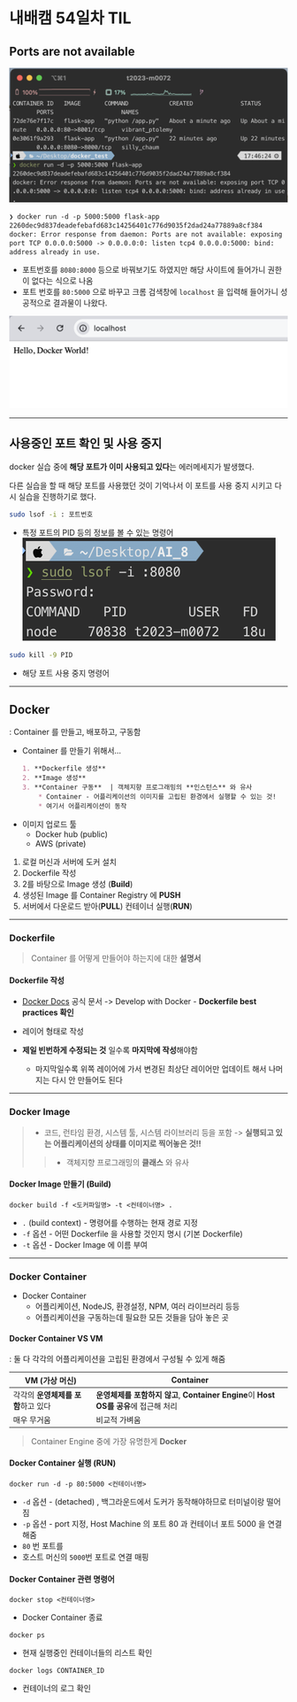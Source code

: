# 내배캠 54일차 TIL

## Ports are not available
![](/img/241209_docker_error.png)

```
❯ docker run -d -p 5000:5000 flask-app
2260dec9d837deadefebafd683c14256401c776d9035f2dad24a77889a8cf384
docker: Error response from daemon: Ports are not available: exposing port TCP 0.0.0.0:5000 -> 0.0.0.0:0: listen tcp4 0.0.0.0:5000: bind: address already in use.
```
* 포트번호를 `8080:8000` 등으로 바꿔보기도 하였지만 해당 사이트에 들어가니 권한이 없다는 식으로 나옴
* 포트 번호를 `80:5000` 으로 바꾸고 크롬 검색창에 `localhost` 을 입력해 들어가니 성공적으로 결과물이 나왔다.


![](/img/241209_docker_success.png)

---

## 사용중인 포트 확인 및 사용 중지

docker 실습 중에 **해당 포트가 이미 사용되고 있다**는 에러메세지가 발생했다.

다른 실습을 할 때 해당 포트를 사용했던 것이 기억나서 이 포트를 사용 중지 시키고 다시 실습을 진행하기로 했다.

```zsh
sudo lsof -i : 포트번호
```
* 특정 포트의 PID 등의 정보를 볼 수 있는 명령어
![](/img/241209_port_pid.png)

```zsh
sudo kill -9 PID
```
* 해당 포트 사용 중지 명령어




---




## Docker
: Container 를 만들고, 배포하고, 구동함
* Container 를 만들기 위해서...
  ```markdown
  1. **Dockerfile 생성**
  2. **Image 생성**
  3. **Container 구동**  | 객체지향 프로그래밍의 **인스턴스** 와 유사
      * Container - 어플리케이션의 이미지를 고립된 환경에서 실행할 수 있는 것!
      * 여기서 어플리케이션이 동작
  ```
* 이미지 업로드 툴
  * Docker hub (public)
  * AWS (private)
1. 로컬 머신과 서버에 도커 설치
2. Dockerfile 작성
3. 2를 바탕으로 Image 생성 (**Build**)
4. 생성된 Image 를 Container Registry 에 **PUSH**
5. 서버에서 다운로드 받아(**PULL**) 컨테이너 실행(**RUN**)

---

### Dockerfile
> Container 를 어떻게 만들어야 하는지에 대한 **설명서**
#### Dockerfile 작성

* [Docker Docs](https://docs.docker.com/build/building/best-practices/) 공식 문서 -> Develop with Docker - **Dockerfile best practices 확인**

* 레이어 형태로 작성
* **제일 빈번하게 수정되는 것** 일수록 **마지막에 작성**해야함
  * 마지막일수록 위쪽 레이어에 가서 변경된 최상단 레이어만 업데이트 해서 나머지는 다시 안 만들어도 된다

---

### Docker Image
> * 코드, 런타임 환경, 시스템 툴, 시스템 라이브러리 등을 포함
> -> **실행되고 있는 어플리케이션의 상태를 이미지로 찍어놓은 것!!**
> > * 객체지향 프로그래밍의 **클래스** 와 유사


#### Docker Image 만들기 (Build)
```
docker build -f <도커파일명> -t <컨테이너명> .
```


* `.` (build context) - 명령어를 수행하는 현재 경로 지정
* `-f` 옵션 - 어떤 Dockerfile 을 사용할 것인지 명시 (기본 Dockerfile)
* `-t` 옵션 - Docker Image 에 이름 부여


---
### Docker Container
* Docker Container
  * 어플리케이션, NodeJS, 환경설정, NPM, 여러 라이브러리 등등
  * 어플리케이션을 구동하는데 필요한 모든 것들을 담아 놓은 곳

#### Docker Container VS VM
: 둘 다 각각의 어플리케이션을 고립된 환경에서 구성될 수 있게 해줌

|**VM** (가상 머신)|**Container**|
|---|---|
|각각의 **운영체제를 포함**하고 있다|**운영체제를 포함하지 않고**, **Container Engine**이 **Host OS를 공유**에 접근해 처리|
|매우 무거움|비교적 가벼움|

> Container Engine 중에 가장 유명한게 **Docker**
  




#### Docker Container 실행 (RUN)

```
docker run -d -p 80:5000 <컨테이너명>
```
* `-d` 옵션 - (detached) , 백그라운드에서 도커가 동작해야하므로 터미널이랑 떨어짐
* `-p` 옵션 - port 지정, Host Machine 의 포트 80 과 컨테이너 포트 5000 을 연결해줌
* `80` 번 포트를
* 호스트 머신의 `5000`번 포트로 연결 매핑


#### Docker Container 관련 명령어
```
docker stop <컨테이너명>
```
* Docker Container 종료


```
docker ps
```
* 현재 실행중인 컨테이너들의 리스트 확인


```
docker logs CONTAINER_ID
```
- 컨테이너의 로그 확인
